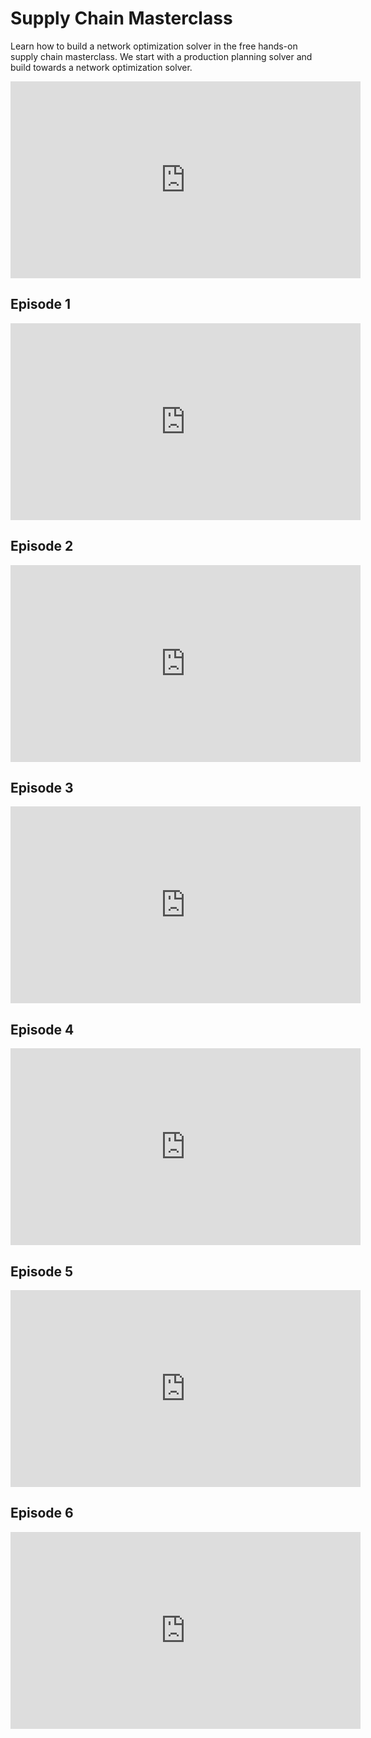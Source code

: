 # Supply Chain Masterclass

Learn how to build a network optimization solver in the free hands-on supply chain masterclass. 
We start with a production planning solver and build towards a network optimization solver.

<iframe width="560" height="315" src="https://www.youtube.com/embed/GgAS2Iw-pvw?si=UKUFHIJCBSvw8VxJ" title="YouTube video player" frameborder="0" allow="accelerometer; autoplay; clipboard-write; encrypted-media; gyroscope; picture-in-picture; web-share" referrerpolicy="strict-origin-when-cross-origin" allowfullscreen></iframe>

## Episode 1

<iframe width="560" height="315" src="https://www.youtube.com/embed/QQscqFHNMtI?si=_Z1zC7ZrgeLLF0MG" title="YouTube video player" frameborder="0" allow="accelerometer; autoplay; clipboard-write; encrypted-media; gyroscope; picture-in-picture; web-share" referrerpolicy="strict-origin-when-cross-origin" allowfullscreen></iframe>

## Episode 2

<iframe width="560" height="315" src="https://www.youtube.com/embed/75sJWG5-Tn8?si=PsNXdQpKPBPx6KGb" title="YouTube video player" frameborder="0" allow="accelerometer; autoplay; clipboard-write; encrypted-media; gyroscope; picture-in-picture; web-share" referrerpolicy="strict-origin-when-cross-origin" allowfullscreen></iframe>

## Episode 3

<iframe width="560" height="315" src="https://www.youtube.com/embed/dVLItBXGJbc?si=iJJEHk-C4ZbwDtzR" title="YouTube video player" frameborder="0" allow="accelerometer; autoplay; clipboard-write; encrypted-media; gyroscope; picture-in-picture; web-share" referrerpolicy="strict-origin-when-cross-origin" allowfullscreen></iframe>

## Episode 4

<iframe width="560" height="315" src="https://www.youtube.com/embed/ZtdAt503YFo?si=5hrnBx8sbaEbtT14" title="YouTube video player" frameborder="0" allow="accelerometer; autoplay; clipboard-write; encrypted-media; gyroscope; picture-in-picture; web-share" referrerpolicy="strict-origin-when-cross-origin" allowfullscreen></iframe>

## Episode 5

<iframe width="560" height="315" src="https://www.youtube.com/embed/YMboTymp6Qc?si=ZgVG8qWUfJfKf13P" title="YouTube video player" frameborder="0" allow="accelerometer; autoplay; clipboard-write; encrypted-media; gyroscope; picture-in-picture; web-share" referrerpolicy="strict-origin-when-cross-origin" allowfullscreen></iframe>

## Episode 6

<iframe width="560" height="315" src="https://www.youtube.com/embed/ehPAqLwebiI?si=0p8-0sg9oZZ4cOLc" title="YouTube video player" frameborder="0" allow="accelerometer; autoplay; clipboard-write; encrypted-media; gyroscope; picture-in-picture; web-share" referrerpolicy="strict-origin-when-cross-origin" allowfullscreen></iframe>
